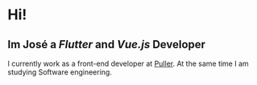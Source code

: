 # Hi!
## Im José a **_Flutter_ and _Vue.js_** Developer

I currently work as a front-end developer at [Puller](https://www.linkedin.com/company/pullerdev/about/). At the same time I am studying Software engineering.

<!--
**Erefor/Erefor** is a ✨ _special_ ✨ repository because its `README.md` (this file) appears on your GitHub profile.

Here are some ideas to get you started:

- 🔭 I’m currently working on ...
- 🌱 I’m currently learning ...
- 👯 I’m looking to collaborate on ...
- 🤔 I’m looking for help with ...
- 💬 Ask me about ...
- 📫 How to reach me: ...
- 😄 Pronouns: ...
- ⚡ Fun fact: ...
-->
